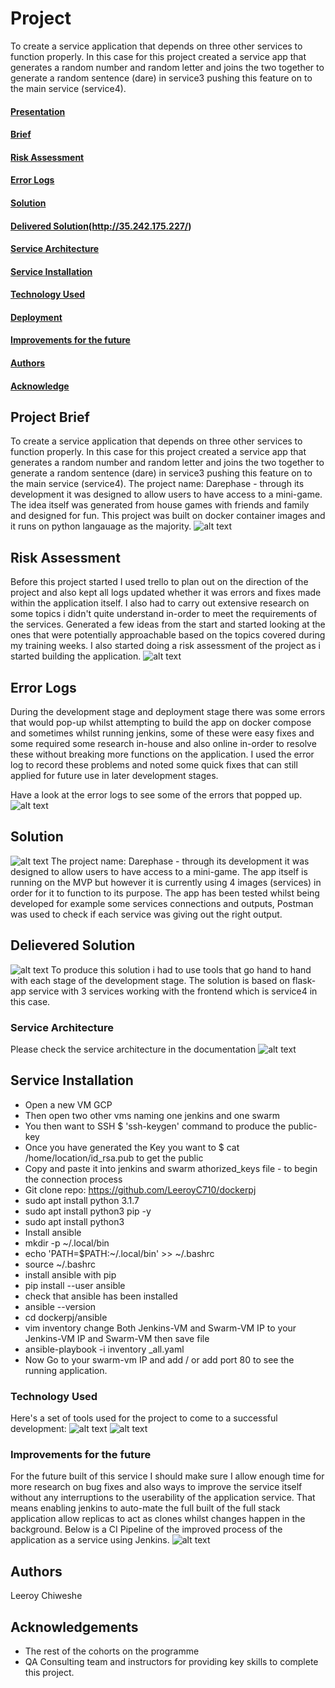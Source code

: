 # Project
To create a service application that depends on three other services to function properly. In this case for this project created a service app that generates a random number and random letter and joins the two together to generate a random sentence (dare) in service3 pushing this feature on to the main service (service4).

#### [Presentation](https://docs.google.com/presentation/d/1sSAeM0Jy_vNnw6RrfvDNmUF_LZkfKvl041Kc1tFScps/edit?usp=sharing)
 
#### [Brief](#brief)

#### [Risk Assessment](#riskassessment)

#### [Error Logs](#errorLogs)

#### [Solution](#solution)

#### [Delivered Solution](#deliveredsolution)(http://35.242.175.227/)

#### [Service Architecture](#servicearchitecture)

#### [Service Installation](#serviceinstallation)

#### [Technology Used](#report)

#### [Deployment](#Deployment)

#### [Improvements for the future](#improve)

#### [Authors](#authors)

#### [Acknowledge](#acknowledge)

<a name="brief"></a>
## Project Brief
To create a service application that depends on three other services to function properly. In this case for this project created a service app that generates a random number and random letter and joins the two together to generate a random sentence (dare) in service3 pushing this feature on to the main service (service4).
The project name: Darephase - through its development it was designed to allow users to have access to a mini-game. The idea itself was generated from house games with friends and family and designed for fun. This project was built on docker container images and it runs on python langauage as the majority. 
![alt text](https://github.com/LeeroyC710/dockerpj/blob/master/documentation/Trello.png)

<a name="risk assessment"></a>
## Risk Assessment
Before this project started I used trello to plan out on the direction of the project and also kept all logs updated whether it was errors and fixes made within the application itself. I also had to carry out extensive research on some topics i didn't quite understand in-order to meet the requirements of the services. Generated a few ideas from the start and started looking at the ones that were potentially approachable based on the topics covered during my training weeks. I also started doing a risk assessment of the project as i started building the application. 
![alt text](https://github.com/LeeroyC710/dockerpj/blob/master/documentation/riskassessment.png)

<a name="errorlogs"></a>
## Error Logs
During the development stage and deployment stage there was some errors that would pop-up whilst attempting to build the app on docker compose and sometimes whilst running jenkins, some of these were easy fixes and some required some research in-house and also online in-order to resolve these without breaking more functions on the application. I used the error log to record these problems and noted some quick fixes that can still applied for future use in later development stages. 

Have a look at the error logs to see some of the errors that popped up. 
![alt text](https://github.com/LeeroyC710/dockerpj/blob/master/documentation/Errorlogs.png)

<a name="solution"></a>
## Solution
![alt text](https://github.com/LeeroyC710/dockerpj/blob/master/documentation/deliveredsolution.png)
The project name: Darephase - through its development it was designed to allow users to have access to a mini-game.
The app itself is running on the MVP but however it is currently using 4 images (services) in order for it to function to its purpose. The app has been tested whilst being developed for example some services connections and outputs, Postman was used to check if each service was giving out the right output. 


<a name="Delivered Solution"></a>
## Delievered Solution 
![alt text](https://github.com/LeeroyC710/dockerpj/blob/master/documentation/DarePhase.png)
To produce this solution i had to use tools that go hand to hand with each stage of the development stage. The solution is based on flask-app service with 3 services working with the frontend which is service4 in this case.  

<a name="service architecture"></a>
### Service Architecture
Please check the service architecture in the documentation
![alt text](https://github.com/LeeroyC710/dockerpj/blob/master/documentation/ServiceArchitecture.png)

<a name="service installation"></a>
## Service Installation
- Open a new VM GCP 
- Then open two other vms naming one jenkins and one swarm 
- You then want to SSH $ 'ssh-keygen' command to produce the public-key
- Once you have generated the Key you want to $ cat /home/location/id_rsa.pub to get the public
- Copy and paste it into jenkins and swarm athorized_keys file - to begin the connection process
- Git clone repo: https://github.com/LeeroyC710/dockerpj
- sudo apt install python 3.1.7
- sudo apt install python3 pip -y
- sudo apt install python3
- Install ansible
- mkdir -p ~/.local/bin
- echo 'PATH=$PATH:~/.local/bin' >> ~/.bashrc
- source ~/.bashrc
- install ansible with pip
- pip install --user ansible
- check that ansible has been installed
- ansible --version
- cd dockerpj/ansible 
- vim inventory change Both Jenkins-VM and Swarm-VM IP to your Jenkins-VM IP and Swarm-VM then save file
- ansible-playbook -i inventory _all.yaml 
- Now Go to your swarm-vm IP and add / or add port 80 to see the running application. 

<a name="Technology used"></a>
### Technology Used
Here's a set of tools used for the project to come to a successful development: 
![alt text](https://github.com/LeeroyC710/dockerpj/blob/master/documentation/TechnologyUsed.png)
![alt text](https://github.com/LeeroyC710/dockerpj/blob/master/documentation/vm-layout.png)

<a name="Improvements for the future"></a>
### Improvements for the future
For the future built of this service I should make sure I allow enough time for more research on bug fixes and also ways to improve the service itself without any interruptions to the userability of the application service. That means enabling jenkins to auto-mate the full built of the full stack application allow replicas to act as clones whilst changes happen in the background. Below is a CI Pipeline of the improved process of the application as a service using Jenkins. 
![alt text](https://github.com/LeeroyC710/dockerpj/blob/master/documentation/JenkinsCIPipeline.png)

<a name="auth"></a>
## Authors

Leeroy Chiweshe

<a name="ack"></a>
## Acknowledgements

* The rest of the cohorts on the programme
* QA Consulting team and instructors for providing key skills to complete this project. 



